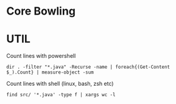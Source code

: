 # Core Bowling

# UTIL

Count lines with powershell
~~~shell
dir . -filter "*.java" -Recurse -name | foreach{(Get-Content $_).Count} | measure-object -sum
~~~

Count lines with shell (linux, bash, zsh etc)
~~~shell
find src/ '*.java' -type f | xargs wc -l
~~~